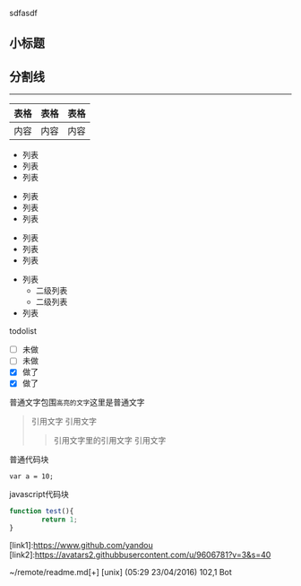sdfasdf

小标题
-


分割线
---

---

表格|表格|表格
:--|:--:|--:
内容|内容|内容

- 列表
- 列表
- 列表


+ 列表
+ 列表
+ 列表

* 列表
* 列表
* 列表

- 列表
  - 二级列表
  - 二级列表
- 列表


todolist
- [ ] 未做
- [ ] 未做
- [X] 做了
- [X] 做了

普通文字包围`高亮的文字`这里是普通文字


>引用文字
>引用文字
>>引用文字里的引用文字
>引用文字

普通代码块
```
var a = 10;
```

javascript代码块
```javascript
function test(){
        return 1;
}
```
<a id="link3"></a>
[link1]:https://www.github.com/yandou
[link2]:https://avatars2.githubbusercontent.com/u/9606781?v=3&s=40
[^link4]:这里是脚注的解释

~/remote/readme.md[+] [unix] (05:29 23/04/2016)                                                                                                                                                           102,1 Bot
